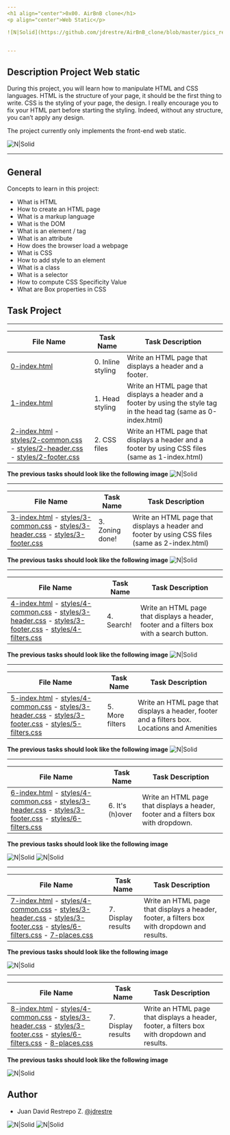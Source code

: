 ```yaml
---
<h1 align="center">0x00. AirBnB clone</h1>
<p align="center">Web Static</p>

![N|Solid](https://github.com/jdrestre/AirBnB_clone/blob/master/pics_readme/airbnb_logo.png)


---
```

## Description Project Web static
During this project, you will learn how to manipulate HTML and CSS languages. HTML is the structure of your page, it should be the first thing to write. CSS is the styling of your page, the design. I really encourage you to fix your HTML part before starting the styling. Indeed, without any structure, you can’t apply any design.

The project currently only implements the front-end web static.

![N|Solid](https://github.com/jdrestre/AirBnB_clone/blob/master/pics_readme/airbnb_web_static_front-end.png)

---

## General
Concepts to learn in this project:

- What is HTML
- How to create an HTML page
- What is a markup language
- What is the DOM
- What is an element / tag
- What is an attribute
- How does the browser load a webpage
- What is CSS
- How to add style to an element
- What is a class
- What is a selector
- How to compute CSS Specificity Value
- What are Box properties in CSS


## Task Project
---
File Name|Task Name|Task Description
---|---|---
[0-index.html](https://github.com/jdrestre/AirBnB_clone/blob/master/web_static/0-index.html)|0. Inline styling|Write an HTML page that displays a header and a footer.
[1-index.html](https://github.com/jdrestre/AirBnB_clone/blob/master/web_static/1-index.html)|1. Head styling|Write an HTML page that displays a header and a footer by using the style tag in the head tag (same as 0-index.html)
[2-index.html](https://github.com/jdrestre/AirBnB_clone/blob/master/web_static/2-index.html) - [styles/2-common.css](https://github.com/jdrestre/AirBnB_clone/blob/master/web_static/styles/2-common.css) - [styles/2-header.css](https://github.com/jdrestre/AirBnB_clone/blob/master/web_static/styles/2-header.css) - [styles/2-footer.css](https://github.com/jdrestre/AirBnB_clone/blob/master/web_static/styles/2-footer.css)|2. CSS files|Write an HTML page that displays a header and a footer by using CSS files (same as 1-index.html)

**The previous tasks should look like the following image**
![N|Solid](https://github.com/jdrestre/AirBnB_clone/blob/master/pics_readme/web-static-base.png)

---
File Name|Task Name|Task Description
---|---|---
[3-index.html](https://github.com/jdrestre/AirBnB_clone/blob/master/web_static/3-index.html) - [styles/3-common.css](https://github.com/jdrestre/AirBnB_clone/blob/master/web_static/styles/3-common.css) - [styles/3-header.css](https://github.com/jdrestre/AirBnB_clone/blob/master/web_static/styles/3-header.css) - [styles/3-footer.css](https://github.com/jdrestre/AirBnB_clone/blob/master/web_static/styles/3-footer.css)|3. Zoning done!|Write an HTML page that displays a header and footer by using CSS files (same as 2-index.html)

**The previous tasks should look like the following image**
![N|Solid](https://github.com/jdrestre/AirBnB_clone/blob/master/pics_readme/3-index.png)

---
File Name|Task Name|Task Description
---|---|---
[4-index.html](https://github.com/jdrestre/AirBnB_clone/blob/master/web_static/4-index.html) - [styles/4-common.css](https://github.com/jdrestre/AirBnB_clone/blob/master/web_static/styles/4-common.css) - [styles/3-header.css](https://github.com/jdrestre/AirBnB_clone/blob/master/web_static/styles/3-header.css) - [styles/3-footer.css](https://github.com/jdrestre/AirBnB_clone/blob/master/web_static/styles/3-footer.css) - [styles/4-filters.css](https://github.com/jdrestre/AirBnB_clone/blob/master/web_static/styles/4-filters.css)|4. Search!|Write an HTML page that displays a header, footer and a filters box with a search button.

**The previous tasks should look like the following image**
![N|Solid](https://github.com/jdrestre/AirBnB_clone/blob/master/pics_readme/4-index.png)

---
File Name|Task Name|Task Description
---|---|---
[5-index.html](https://github.com/jdrestre/AirBnB_clone/blob/master/web_static/5-index.html) - [styles/4-common.css](https://github.com/jdrestre/AirBnB_clone/blob/master/web_static/styles/4-common.css) - [styles/3-header.css](https://github.com/jdrestre/AirBnB_clone/blob/master/web_static/styles/3-header.css) - [styles/3-footer.css](https://github.com/jdrestre/AirBnB_clone/blob/master/web_static/styles/3-footer.css) - [styles/5-filters.css](https://github.com/jdrestre/AirBnB_clone/blob/master/web_static/styles/5-filters.css)|5. More filters|Write an HTML page that displays a header, footer and a filters box. Locations and Amenities

**The previous tasks should look like the following image**
![N|Solid](https://github.com/jdrestre/AirBnB_clone/blob/master/pics_readme/5-index.png)

---
File Name|Task Name|Task Description
---|---|---
[6-index.html](https://github.com/jdrestre/AirBnB_clone/blob/master/web_static/6-index.html) - [styles/4-common.css](https://github.com/jdrestre/AirBnB_clone/blob/master/web_static/styles/4-common.css) - [styles/3-header.css](https://github.com/jdrestre/AirBnB_clone/blob/master/web_static/styles/3-header.css) - [styles/3-footer.css](https://github.com/jdrestre/AirBnB_clone/blob/master/web_static/styles/3-footer.css) - [styles/6-filters.css](https://github.com/jdrestre/AirBnB_clone/blob/master/web_static/styles/6-filters.css)|6. It's (h)over|Write an HTML page that displays a header, footer and a filters box with dropdown.

**The previous tasks should look like the following image**

![N|Solid](https://github.com/jdrestre/AirBnB_clone/blob/master/pics_readme/6-index_0.png)
![N|Solid](https://github.com/jdrestre/AirBnB_clone/blob/master/pics_readme/6-index_1.png)


---
File Name|Task Name|Task Description
---|---|---
[7-index.html](https://github.com/jdrestre/AirBnB_clone/blob/master/web_static/7-index.html) - [styles/4-common.css](https://github.com/jdrestre/AirBnB_clone/blob/master/web_static/styles/4-common.css) - [styles/3-header.css](https://github.com/jdrestre/AirBnB_clone/blob/master/web_static/styles/3-header.css) - [styles/3-footer.css](https://github.com/jdrestre/AirBnB_clone/blob/master/web_static/styles/3-footer.css) - [styles/6-filters.css](https://github.com/jdrestre/AirBnB_clone/blob/master/web_static/styles/6-filters.css) - [7-places.css](https://github.com/jdrestre/AirBnB_clone/blob/master/web_static/styles/7-places.css)|7. Display results|Write an HTML page that displays a header, footer, a filters box with dropdown and results.

**The previous tasks should look like the following image**

![N|Solid](https://github.com/jdrestre/AirBnB_clone/blob/master/pics_readme/7-index.png)


---
File Name|Task Name|Task Description
---|---|---
[8-index.html](https://github.com/jdrestre/AirBnB_clone/blob/master/web_static/8-index.html) - [styles/4-common.css](https://github.com/jdrestre/AirBnB_clone/blob/master/web_static/styles/4-common.css) - [styles/3-header.css](https://github.com/jdrestre/AirBnB_clone/blob/master/web_static/styles/3-header.css) - [styles/3-footer.css](https://github.com/jdrestre/AirBnB_clone/blob/master/web_static/styles/3-footer.css) - [styles/6-filters.css](https://github.com/jdrestre/AirBnB_clone/blob/master/web_static/styles/6-filters.css) - [8-places.css](https://github.com/jdrestre/AirBnB_clone/blob/master/web_static/styles/7-places.css)|7. Display results|Write an HTML page that displays a header, footer, a filters box with dropdown and results.

**The previous tasks should look like the following image**

![N|Solid](https://github.com/jdrestre/AirBnB_clone/blob/master/pics_readme/8-index.png)


## Author

- Juan David Restrepo Z. [@jdrestre](https://twitter.com/jdrestre)

![N|Solid](https://www.holbertonschool.com/holberton-logo.png) ![N|Solid](https://intranet.hbtn.io/assets/holberton-logo-coral-27055cb2f875eb10bf3b3942e52a24581bc0667695bdc856d4f08b469b678000.png)
